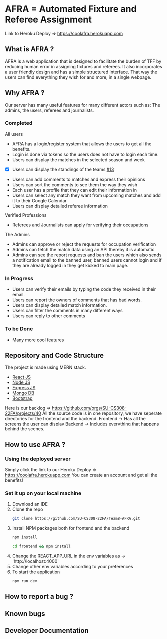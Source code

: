 # AFRA = Automated Fixture and Referee Assignment
Link to Heroku Deploy => https://coolafra.herokuapp.com


## What is AFRA ?
  AFRA is a web application that is designed to facilitate the burden of TFF by reducing human error in assigning fixtures and referees. It also incorporates a user friendly design and has a simple structured interface. That way the users can find everything they wish for and more, in a single webpage.

## Why AFRA ?
  Our server has many useful features for many different actors such as: The admins, the users, referees and journalists.
  
### Completed

All users
* AFRA has a login/register system that allows the users to get all the benefits.
* Login is done via tokens so the users does not have to login each time.
* Users can display the matches in the selected season and week
- [x] Users can display the standings of the teams [#13](https://github.com/SU-CS308-22FA/Team8-AFRA/issues/13)
* Users can add comments to matches and express their opinions
* Users can sort the comments to see them the way they wish
* Each user has a profile that they can edit their information in
* Users can select any match they want from upcoming matches and add it to their Google Calendar
* Users can display detailed referee information

Verified Professions
* Referees and Journalists can apply for verifying their occupations

The Admins
* Admins can approve or reject the requests for occupation verification
* Admins can fetch the match data using an API thereby it is automatic
* Admins can see the report requests and ban the users which also sends a notification email to the banned user, banned users cannot login and if they are already logged in they get kicked to main page.

### In Progress
* Users can verify their emails by typing the code they received in their email.
* Users can report the owners of comments that has bad words.
* Users can display detailed match information.
* Users can filter the comments in many different ways
* Users can reply to other comments

### To be Done
* Many more cool features

## Repository and Code Structure

The project is made using MERN stack.
- [React JS](https://reactjs.org/)
- [Node JS](https://nodejs.org/) 
- [Express JS](https://expressjs.com/)
- [Mongo DB](https://www.mongodb.com/)
- [Bootstrap](http://getbootstrap.com/)

Here is our backlog => https://github.com/orgs/SU-CS308-22FA/projects/40
All the source code is in one repository, we have seperate directories for the frontend and the backend.
Frontend -> Has all the screens the user can display
Backend -> Includes everything that happens behind the scenes.

## How to use AFRA ?

### Using the deployed server
Simply click the link to our Heroku Deploy => https://coolafra.herokuapp.com
You can create an account and get all the benefits!

### Set it up on your local machine

1. Download an IDE
2. Clone the repo
   ```sh
   git clone https://github.com/SU-CS308-22FA/Team8-AFRA.git
   ```
3. Install NPM packages both for frontend and the backend
   ```sh
   npm install
   ```
    ```sh
   cd frontend && npm install
   ```
4. Change the REACT_APP_URL in the env variables as -> 'http://localhost:4000'
5. Change other env variables according to your preferences
6. To start the application
   ```sh
   npm run dev
   ```

## How to report a bug ?
## Known bugs



## Developer Documentation
